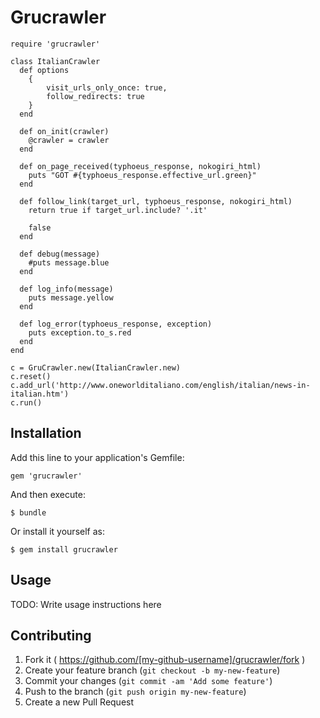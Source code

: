 # Grucrawler

    require 'grucrawler'

    class ItalianCrawler
      def options
        {
            visit_urls_only_once: true,
            follow_redirects: true
        }
      end

      def on_init(crawler)
        @crawler = crawler
      end

      def on_page_received(typhoeus_response, nokogiri_html)
        puts "GOT #{typhoeus_response.effective_url.green}"
      end

      def follow_link(target_url, typhoeus_response, nokogiri_html)
        return true if target_url.include? '.it'

        false
      end

      def debug(message)
        #puts message.blue
      end

      def log_info(message)
        puts message.yellow
      end

      def log_error(typhoeus_response, exception)
        puts exception.to_s.red
      end
    end

    c = GruCrawler.new(ItalianCrawler.new)
    c.reset()
    c.add_url('http://www.oneworlditaliano.com/english/italian/news-in-italian.htm')
    c.run()



## Installation

Add this line to your application's Gemfile:

    gem 'grucrawler'

And then execute:

    $ bundle

Or install it yourself as:

    $ gem install grucrawler

## Usage

TODO: Write usage instructions here

## Contributing

1. Fork it ( https://github.com/[my-github-username]/grucrawler/fork )
2. Create your feature branch (`git checkout -b my-new-feature`)
3. Commit your changes (`git commit -am 'Add some feature'`)
4. Push to the branch (`git push origin my-new-feature`)
5. Create a new Pull Request
